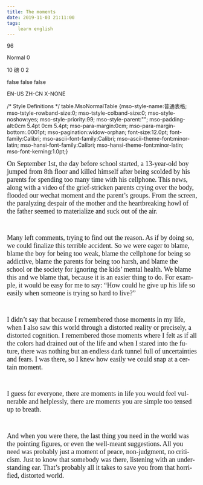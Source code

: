 ```yaml
---
title: The moments
date: 2019-11-03 21:11:00
tags:
    learn english
---
```

96
 



 
  Normal
  0
  
  
  
  10 &#x78C5;
  0
  2
  
  false
  false
  false
  
  EN-US
  ZH-CN
  X-NONE
  
   
   
   
   
   
   
   
   
   
   
   
   
   
   
   
   
  
  
   
   
   
   
   
   
   
   
   
   
   
  

 
  
  
  
  
  
  
  
  
  
  
  
  
  
  
  
  
  
  
  
  
  
  
  
  
  
  
  
  
  
  
  
  
  
  
  
  
  
  
  
  
  
  
  
  
  
  
  
  
  
  
  
  
  
  
  
  
  
  
  
  
  
  
  
  
  
  
  
  
  
  
  
  
  
  
  
  
  
  
  
  
  
  
  
  
  
  
  
  
  
  
  
  
  
  
  
  
  
  
  
  
  
  
  
  
  
  
  
  
  
  
  
  
  
  
  
  
  
  
  
  
  
  
  
  
  
  
  
  
  
  
  
  
  
  
  
  
  
  
  
  
  
  
  
  
  
  
  
  
  
  
  
  
  
  
  
  
  
  
  
  
  
  
  
  
  
  
  
  
  
  
  
  
  
  
  
  
  
  
  
  
  
  
  
  
  
  
  
  
  
  
  
  
  
  
  
  
  
  
  
  
  
  
  
  
  
  
  
  
  
  
  
  
  
  
  
  
  
  
  
  
  
  
  
  
  
  
  
  
  
  
  
  
  
  
  
  
  
  
  
  
  
  
  
  
  
  
  
  
  
  
  
  
  
  
  
  
  
  
  
  
  
  
  
  
  
  
  
  
  
  
  
  
  
  
  
  
  
  
  
  
  
  
  
  
  
  
  
  
  
  
  
  
  
  
  
  
  
  
  
  
  
  
  
  
  
  
  
  
  
  
  
  
  
  
  
  
  
  
  
  
  
  
  
  
  
  
  
  
  
  
  
  
  
  
  
  
  
  
  
  
  
  
  
  
  
  
  
  
  
  
  
  
  
  
  
  
  
  
  
  
  
  
  
  
  
  
  
  
  
  
  
  
  
  
  
  
  
  
  
  
 






 /* Style Definitions */
table.MsoNormalTable
	{mso-style-name:&#x666E;&#x901A;&#x8868;&#x683C;;
	mso-tstyle-rowband-size:0;
	mso-tstyle-colband-size:0;
	mso-style-noshow:yes;
	mso-style-priority:99;
	mso-style-parent:&quot;&quot;;
	mso-padding-alt:0cm 5.4pt 0cm 5.4pt;
	mso-para-margin:0cm;
	mso-para-margin-bottom:.0001pt;
	mso-pagination:widow-orphan;
	font-size:12.0pt;
	font-family:Calibri;
	mso-ascii-font-family:Calibri;
	mso-ascii-theme-font:minor-latin;
	mso-hansi-font-family:Calibri;
	mso-hansi-theme-font:minor-latin;
	mso-font-kerning:1.0pt;}







<p .="MsoNormal"><span lang="EN-US"><font size="4" face="Comic Sans MS">On September 1st, the day before
school started, a 13-year-old boy jumped from 8th floor and killed
himself after being scolded by his parents for spending too many time with his
cellphone. This news, along with a video of the grief-stricken parents crying
over the body, flooded our wechat moment and the parent&#x2019;s groups. From the
screen, the paralyzing despair of the mother and the heartbreaking howl of the
father seemed to materialize and suck out of the air. </font></span></p>

<p .="MsoNormal"><span lang="EN-US"><font size="4" face="Comic Sans MS">&#xA0;</font></span></p>

<p .="MsoNormal"><span lang="EN-US"><font size="4" face="Comic Sans MS">Many left comments, trying to find out the
reason. As if by doing so, we could finalize this terrible accident. So we were
eager to blame, blame the boy for being too weak, blame the cellphone for being
so addictive, blame the parents for being too harsh, and blame the school or
the society for ignoring the kids&#x2019; mental health. We blame this and we blame
that, because it is an easier thing to do. For example, it would be easy for me
to say: &#x201C;How could he give up his life so easily when someone is trying so hard
to live?&#x201D; </font></span></p>

<p .="MsoNormal"><span lang="EN-US"><font size="4" face="Comic Sans MS">&#xA0;</font></span></p>

<p .="MsoNormal"><span lang="EN-US"><font size="4" face="Comic Sans MS">I didn&#x2019;t say that because I remembered
those moments in my life, when I also saw this world through a distorted
reality or precisely, a distorted cognition. I remembered those moments where I
felt as if all the colors had drained out of the life and when I stared into
the future, there was nothing but an endless dark tunnel full of uncertainties
and fears. I was there, so I knew how easily we could snap at a certain moment.
</font></span></p>

<p .="MsoNormal"><span lang="EN-US"><font size="4" face="Comic Sans MS">&#xA0;</font></span></p>

<p .="MsoNormal"><span lang="EN-US"><font size="4" face="Comic Sans MS">I guess for everyone, there are moments in
life you would feel vulnerable and helplessly, there are moments you are simple
too tensed up to breath. </font></span></p>

<p .="MsoNormal"><span lang="EN-US"><font size="4" face="Comic Sans MS">&#xA0;</font></span></p>

<p .="MsoNormal"><span lang="EN-US"><font size="4" face="Comic Sans MS">And when you were there, the last thing you
need in the world was the pointing figures, or even the well-meant suggestions.
All you need was probably just a moment of peace, non-judgment, no criticism.
Just to know that somebody was there, listening with an understanding ear. That&#x2019;s
probably all it takes to save you from that horrified, distorted world. <span .="mso-spacerun:yes">&#xA0;</span></font></span></p>

<p .="MsoNormal"><span lang="EN-US"><span .="mso-spacerun:yes"><font size="4" face="Comic Sans MS">&#xA0;</font></span></span></p>